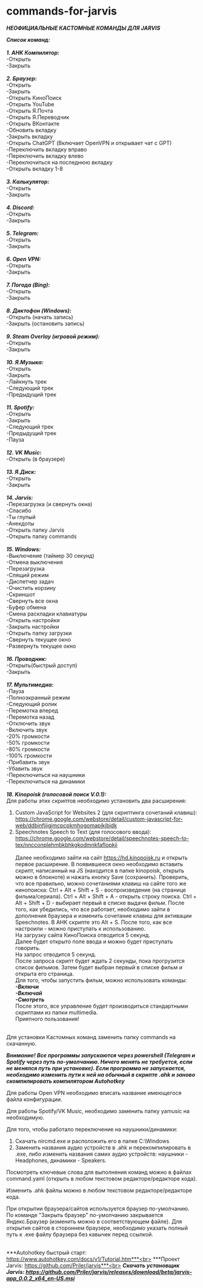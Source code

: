 # commands-for-jarvis

***НЕОФИЦИАЛЬНЫЕ КАСТОМНЫЕ КОМАНДЫ ДЛЯ JARVIS***

***Список команд:<br><br>***
***1. AHK Компилятор:<br>***
&#9;-Открыть<br>
&#9;-Закрыть<br><br>
***2. Браузер:<br>***
&#9;-Открыть<br>
&#9;-Закрыть<br>
&#9;-Открыть КиноПоиск<br>
&#9;-Открыть YouTube<br>
&#9;-Открыть Я.Почта<br>
&#9;-Открыть Я.Переводчик<br>
&#9;-Открыть ВКонтакте<br>
&#9;-Обновить вкладку<br>
&#9;-Закрыть вкладку<br>
&#9;-Открыть ChatGPT (Включает OpenVPN и открывает чат с GPT)<br>
&#9;-Переключить вкладку вправо<br>
&#9;-Переключить вкладку влево<br>
&#9;-Переключиться на последнюю вкладку<br>
&#9;-Открыть вкладку 1-8<br><br>
***3. Калькулятор:<br>***
&#9;-Открыть<br>
&#9;-Закрыть<br><br>
***4. Discord:<br>***
&#9;-Открыть<br>
&#9;-Закрыть<br><br>
***5. Telegram:<br>***
&#9;-Открыть<br>
&#9;-Закрыть<br><br>
***6. Open VPN:<br>***
&#9;-Открыть<br>
&#9;-Закрыть<br><br>
***7. Погода (Bing):<br>***
&#9;-Открыть<br>
&#9;-Закрыть<br><br>
***8. Диктофон (Windows):<br>***
&#9;-Открыть (начать запись)<br>
&#9;-Закрыть (остановить запись)<br><br>
***9. Steam Overlay (игровой режим):<br>***
&#9;-Открыть<br>
&#9;-Закрыть<br><br>
***10. Я.Музыка:<br>***
&#9;-Открыть<br>
&#9;-Закрыть<br>
&#9;-Лайкнуть трек<br>
&#9;-Следующий трек<br>
&#9;-Предыдущий трек<br><br>
***11. Spotify:<br>***
&#9;-Открыть<br>
&#9;-Закрыть<br>
&#9;-Следующий трек<br>
&#9;-Предыдущий трек<br>
&#9;-Пауза<br><br>
***12. VK Music:<br>***
&#9;-Открыть (в браузере)<br><br>
***13. Я.Диск:<br>***
&#9;-Открыть<br>
&#9;-Закрыть<br><br>
***14. Jarvis:<br>***
&#9;-Перезагрузка (и свернуть окна)<br>
&#9;-Спасибо<br>
&#9;-Ты глупый<br>
&#9;-Анекдоты<br>
&#9;-Открыть папку Jarvis<br>
&#9;-Открыть папку commands<br><br>
***15. Windows:<br>***
&#9;-Выключение (таймер 30 секунд)<br>
&#9;-Отмена выключения<br>
&#9;-Перезагрузка<br>
&#9;-Спящий режим<br>
&#9;-Диспетчер задач<br>
&#9;-Очистить корзину<br>
&#9;-Скриншот<br>
&#9;-Свернуть все окна<br>
&#9;-Буфер обмена<br>
&#9;-Смена раскладки клавиатуры<br>
&#9;-Открыть настройки<br>
&#9;-Закрыть настройки<br>
&#9;-Открыть папку загрузки<br>
&#9;-Свернуть текущее окно<br>
&#9;-Развернуть текущее окно<br><br>
***16. Проводник:<br>***
&#9;-Открыть(быстрый доступ)<br>
&#9;-Закрыть<br><br>
***17. Мультимедиа:<br>***
&#9;-Пауза<br>
&#9;-Полноэкранный режим<br>
&#9;-Следующий ролик<br>
&#9;-Перемотка вперед<br>
&#9;-Перемотка назад<br>
&#9;-Отключить звук<br>
&#9;-Включить звук<br>
&#9;-20% громкости<br>
&#9;-50% громкости<br>
&#9;-80% громкости<br>
&#9;-100% громкости<br>
&#9;-Прибавить звук<br>
&#9;-Убавить звук<br>
&#9;-Переключиться на наушники<br>
&#9;-Переключиться на динамики<br><br>
***18. Kinopoisk (голосовой поиск V.0.1):***<br>
Для работы этих скриптов необходимо установить два расширения:<br>
1. Custom JavaScript for Websites 2 (для скриптинга сочетаний клавиш): https://chrome.google.com/webstore/detail/custom-javascript-for-web/ddbjnfjiigjmcpcpkmhogomapikjbjdk<br>
2. Speechnotes Speech to Text (для голосового ввода): https://chrome.google.com/webstore/detail/speechnotes-speech-to-tex/nncconplehmbkbhkgkodmnkfaflopkji<br><br>
Далее необходимо зайти на сайт https://hd.kinopoisk.ru и открыть первое расширение. В появившееся окно необходимо вставить скрипт, написанный на JS (находится в папке kinopoisk, открыть можно в блокноте) и нажать кнопку Save (сохранить). Проверить, что все правильно, можно сочетаниями клавиш на сайте того же кинопоиска: Ctrl + Alt + Shift + S - воспроизведение (на странице фильма/сериала). Ctrl + Alt + Shift + A - открыть строку поиска. Ctrl + Alt + Shift + D - выбирает первый в списке выдачи фильм. После того, как убедились, что все работает, необходимо зайти в дополнения браузера и изменить сочетание клавиш для активации Speechnotes. В AHK скрипте это Alt + S. После того, как все настроили - можно приступать к использованию.<br>
На загрузку сайта КиноПоиска отводится 5 секунд.<br>
Далее будет открыто поле ввода и можно будет приступать говорить.<br>
На запрос отводится 5 секунд.<br>
После запроса скрипт будет ждать 2 секунды, пока прогрузится список фильмов. Затем будет выбран первый в списке фильм и открыта его страница.<br>
Для того, чтобы запустить фильм, можно использовать команды:<br>
***-Включи***<br>
***-Включай***<br>
***-Смотреть***<br>
После этого, все управление будет производиться стандартными скриптами из папки multimedia.<br>
Приятного пользования!<br><br>

Для установки Кастомных команд заменить папку commands на скачанную.<br>

***Внимание! Все программы запускаются через powershell (Telegram и Spotify через путь по-умолчанию. Ничего менять не требуется, если не менялся путь при установке). Если программа не запускается, необходимо изменить пути к ней на обычный в скрипте .ahk и заново скомпилировать компилятором Autohotkey***<br>

Для работы Open VPN необходимо вписать название имеющегося файла конфигурации.<br>

Для работы Spotify/VK Music, необходимо заменить папку yamusic на необходимую.<br>

Для того, чтобы работало переключение на наушники/динамики:<br>
1. Скачать nircmd.exe и расположить его в папке C:\Windows
2. Заменить названия аудио устройств в .ahk и перекомпилировать в .ехе, либо изменить названия самих аудио устройств: наушники - Headphones, динамики - Speakers.

Посмотреть ключевые слова для выполнения команд можно в файлах command.yaml (открыть в любом текстовом редакторе/редакторе кода).<br>

Изменить .ahk файлы можно в любом текстовом редакторе/редакторе кода.<br>

При открытии браузера/сайтов используется браузер по-умолчанию. По команде "Закрыть браузер" по-умолчанию закрывается Яндекс.Браузер (изменить можно в соответствующем файле). Для открытия сайтов в стороннем браузере, необходимо указать полный путь к .ехе файлу браузера без кавычек перед ссылкой.<br><br>

***Autohotkey быстрый старт: https://www.autohotkey.com/docs/v1/Tutorial.htm***<br>
***Проект Jarvis: https://github.com/Priler/jarvis***<br>
***Скачать установщик Jarvis: https://github.com/Priler/jarvis/releases/download/beta/jarvis-app_0.0.2_x64_en-US.msi***
